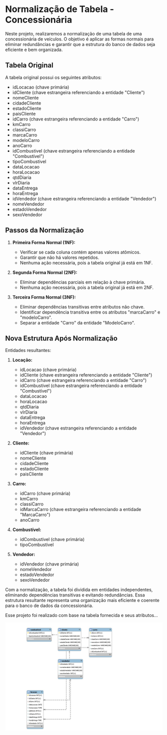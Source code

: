 # Normalização de Tabela - Concessionária

Neste projeto, realizaremos a normalização de uma tabela de uma concessionária de veículos. O objetivo é aplicar as formas normais para eliminar redundâncias e garantir que a estrutura do banco de dados seja eficiente e bem organizada.

## Tabela Original

A tabela original possui os seguintes atributos:

- idLocacao (chave primária)
- idCliente (chave estrangeira referenciando a entidade "Cliente")
- nomeCliente
- cidadeCliente
- estadoCliente
- paisCliente
- idCarro (chave estrangeira referenciando a entidade "Carro")
- kmCarro
- classiCarro
- marcaCarro
- modeloCarro
- anoCarro
- idCombustivel (chave estrangeira referenciando a entidade "Combustível")
- tipoCombustivel
- dataLocacao
- horaLocacao
- qtdDiaria
- vlrDiaria
- dataEntrega
- horaEntrega
- idVendedor (chave estrangeira referenciando a entidade "Vendedor")
- nomeVendedor
- estadoVendedor
- sexoVendedor

## Passos da Normalização

1. **Primeira Forma Normal (1NF):**
   - Verificar se cada coluna contém apenas valores atômicos.
   - Garantir que não há valores repetidos.
   - Nenhuma ação necessária, pois a tabela original já está em 1NF.

2. **Segunda Forma Normal (2NF):**
   - Eliminar dependências parciais em relação à chave primária.
   - Nenhuma ação necessária, pois a tabela original já está em 2NF.

3. **Terceira Forma Normal (3NF):**
   - Eliminar dependências transitivas entre atributos não chave.
   - Identificar dependência transitiva entre os atributos "marcaCarro" e "modeloCarro".
   - Separar a entidade "Carro" da entidade "ModeloCarro".

## Nova Estrutura Após Normalização

Entidades resultantes:

1. **Locação:**
   - idLocacao (chave primária)
   - idCliente (chave estrangeira referenciando a entidade "Cliente")
   - idCarro (chave estrangeira referenciando a entidade "Carro")
   - idCombustivel (chave estrangeira referenciando a entidade "Combustível")
   - dataLocacao
   - horaLocacao
   - qtdDiaria
   - vlrDiaria
   - dataEntrega
   - horaEntrega
   - idVendedor (chave estrangeira referenciando a entidade "Vendedor")

2. **Cliente:**
   - idCliente (chave primária)
   - nomeCliente
   - cidadeCliente
   - estadoCliente
   - paisCliente

3. **Carro:**
   - idCarro (chave primária)
   - kmCarro
   - classiCarro
   - idMarcaCarro (chave estrangeira referenciando a entidade "MarcaCarro")
   - anoCarro

4. **Combustível:**
   - idCombustivel (chave primária)
   - tipoCombustivel

5. **Vendedor:**
   - idVendedor (chave primária)
   - nomeVendedor
   - estadoVendedor
   - sexoVendedor

Com a normalização, a tabela foi dividida em entidades independentes, eliminando dependências transitivas e evitando redundâncias. Essa estrutura resultante representa uma organização mais eficiente e coerente para o banco de dados da concessionária.

Esse projeto foi realizado com base na tabela fornecida e seus atributos...

![Modelo Lógico](db.jpg)
